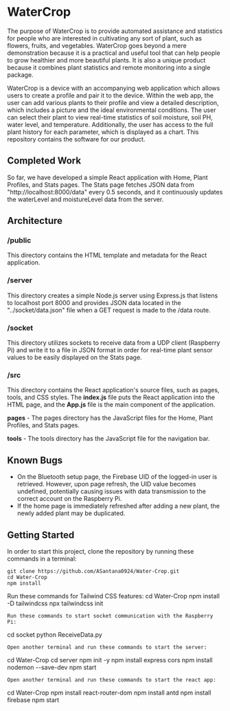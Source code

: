 # WaterCrop
The purpose of WaterCrop is to provide automated assistance and statistics for people who are interested in cultivating any sort of plant, such as flowers, fruits, and vegetables. WaterCrop goes beyond a mere demonstration because it is a practical and useful tool that can help people to grow healthier and more beautiful plants. It is also a unique product because it combines plant statistics and remote monitoring into a single package.

WaterCrop is a device with an accompanying web application which allows users to create a profile and pair it to the device. Within the web app, the user can add various plants to their profile and view a detailed description, which includes a picture and the ideal environmental conditions. The user can select their plant to view real-time statistics of soil moisture, soil PH, water level, and temperature. Additionally, the user has access to the full plant history for each parameter, which is displayed as a chart. This repository contains the software for our product.

## Completed Work
So far, we have developed a simple React application with Home, Plant Profiles, and Stats pages. The Stats page fetches JSON data from "http://localhost:8000/data" every 0.5 seconds, and it continuously updates the waterLevel and moistureLevel data from the server.

## Architecture
### /public
This directory contains the HTML template and metadata for the React application.

### /server
This directory creates a simple Node.js server using Express.js that listens to localhost port 8000 and provides JSON data located in the "../socket/data.json" file when a GET request is made to the /data route.

### /socket
This directory utilizes sockets to receive data from a UDP client (Raspberry Pi) and write it to a file in JSON format in order for real-time plant sensor values to be easily displayed on the Stats page.

### /src
This directory contains the React application's source files, such as pages, tools, and CSS styles.
The **index.js** file puts the React application into the HTML page, and the **App.js** file is the main component of the application.

**pages** - The pages directory has the JavaScript files for the Home, Plant Profiles, and Stats pages. 

**tools** - The tools directory has the JavaScript file for the navigation bar.

## Known Bugs
- On the Bluetooth setup page, the Firebase UID of the logged-in user is retrieved. However, upon page refresh, the UID value becomes undefined, potentially causing issues with data transmission to the correct account on the Raspberry Pi.
- If the home page is immediately refreshed after adding a new plant, the newly added plant may be duplicated.

## Getting Started
In order to start this project, clone the repository by running these commands in a terminal:
```
git clone https://github.com/ASantana0924/Water-Crop.git
cd Water-Crop
npm install
```
Run these commands for Tailwind CSS features:
cd Water-Crop
npm install -D tailwindcss
npx tailwindcss init
```
Run these commands to start socket communication with the Raspberry Pi:
```
cd socket
python ReceiveData.py
```
Open another terminal and run these commands to start the server:
```
cd Water-Crop
cd server
npm init -y
npm install express cors
npm install nodemon --save-dev
npm start
```
Open another terminal and run these commands to start the react app:
```
cd Water-Crop
npm install react-router-dom
npm install antd
npm install firebase
npm start
```
